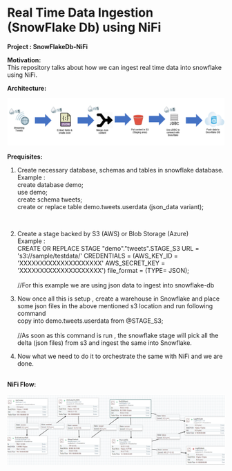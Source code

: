 # Real Time Data Ingestion (SnowFlake Db) using NiFi

<b>Project : SnowFlakeDb-NiFi</b><br/>

<b>Motivation:</b> <br/>
This repository talks about how we can ingest real time data into snowflake using NiFi.

<b>Architecture:</b> <br/>

 ![](architecture.png)

<b>Prequisites:</b> <br/>
1. Create necessary database, schemas and tables in snowflake database.<br/>
Example : <br/>
create database demo;<br/>
use demo;<br/>
create schema tweets;<br/>
create or replace table demo.tweets.userdata (json_data variant);<br/>
<br/>

2. Create a stage backed by S3 (AWS) or Blob Storage (Azure)<br/>
Example : <br/>
CREATE OR REPLACE STAGE "demo"."tweets".STAGE_S3 URL = 's3://sample/testdata/' CREDENTIALS = (AWS_KEY_ID = 'XXXXXXXXXXXXXXXXXXXX' AWS_SECRET_KEY = 'XXXXXXXXXXXXXXXXXXXX') file_format = (TYPE= JSON);<br/><br/>
//For this example we are using json data to ingest into snowflake-db<br/>

3. Now once all this is setup , create a warehouse in Snowflake and place some json files in the above mentioned s3 location and run following command <br/>
copy into demo.tweets.userdata from @STAGE_S3; <br/><br/>
//As soon as this command is run , the snowflake stage will pick all the delta (json files) from s3 and ingest the same into Snowflake.<br/>

4. Now what we need to do it to orchestrate the same with NiFi and we are done.<br/><br/>


<b>NiFi Flow:</b> <br/>
<br/>
![](nifi.png)

